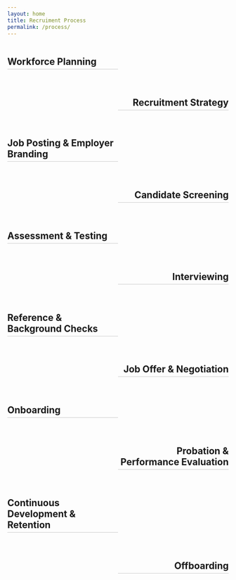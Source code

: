 ```yaml
---
layout: home
title: Recruiment Process
permalink: /process/
---
```


<style>
.timeline {
  display: flex;
  flex-direction: column;
  align-items: center; /* center horizontally */
  gap: 1rem; /* space between items */
}

.timeline-item {
  width: 50%; /* take half page width */
}

.timeline-item.left {
  align-self: flex-start; /* left side */
  text-align: left;
}

.timeline-item.right {
  align-self: flex-end; /* right side */
  text-align: right;
}

.timeline-item h2 {
  border-bottom: 1px solid #ccc;
  padding-bottom: 4px;
}
</style>

<div class="timeline">
  <div class="timeline-item left">
    <h2>Workforce Planning</h2>
  </div>

  <div class="timeline-item right">
    <h2>Recruitment Strategy</h2>
  </div>

  <div class="timeline-item left">
    <h2>Job Posting &amp; Employer Branding</h2>
  </div>

  <div class="timeline-item right">
    <h2>Candidate Screening</h2>
  </div>

  <div class="timeline-item left">
    <h2>Assessment &amp; Testing</h2>
  </div>

  <div class="timeline-item right">
    <h2>Interviewing</h2>
  </div>

  <div class="timeline-item left">
    <h2>Reference &amp; Background Checks</h2>
  </div>

  <div class="timeline-item right">
    <h2>Job Offer &amp; Negotiation</h2>
  </div>

  <div class="timeline-item left">
    <h2>Onboarding</h2>
  </div>

  <div class="timeline-item right">
    <h2>Probation &amp; Performance Evaluation</h2>
  </div>

  <div class="timeline-item left">
    <h2>Continuous Development &amp; Retention</h2>
  </div>

  <div class="timeline-item right">
    <h2>Offboarding</h2>
  </div>
</div>








